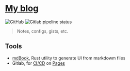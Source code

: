 # [My blog](https://scttpr.gitlab.io/blog/)

![GitHub](https://img.shields.io/github/license/Scttpr/blog?style=for-the-badge)
![Gitlab pipeline status](https://img.shields.io/gitlab/pipeline/Scttpr/blog/master?style=for-the-badge)

> Notes, configs, gists, etc.

## Tools

- [mdBook](https://github.com/rust-lang/mdBook), Rust utility to generate UI from markdowm files
- Gitlab, for [CI/CD](https://docs.gitlab.com/ee/ci/README.html) on [Pages](https://docs.gitlab.com/ee/user/project/pages/)
